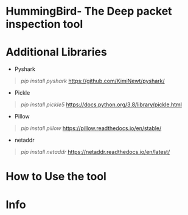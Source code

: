 # HummingBird- The Deep packet inspection tool


# Additional Libraries 
  * Pyshark
  > *pip install pyshark*
  > https://github.com/KimiNewt/pyshark/
  * Pickle
  > *pip install pickle5*
  > https://docs.python.org/3.8/library/pickle.html
  * Pillow
  > *pip install pillow*
  > https://pillow.readthedocs.io/en/stable/
  * netaddr 
  > *pip install netaddr*
  > https://netaddr.readthedocs.io/en/latest/
# How to Use the tool
# Info
